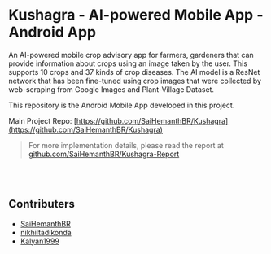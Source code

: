 # Kushagra - AI-powered Mobile App - Android App

An AI-powered mobile crop advisory app for farmers, gardeners that can provide information about crops using an image taken by the user. This supports 10 crops and 37 kinds of crop diseases. The AI model is a ResNet network that has been fine-tuned using crop images that were collected by web-scraping from Google Images and Plant-Village Dataset.

This repository is the Android Mobile App developed in this project.

Main Project Repo: [https://github.com/SaiHemanthBR/Kushagra](https://github.com/SaiHemanthBR/Kushagra)

<!-- ## Screenshots -->
<!-- Added Screenshots here -->

> For more implementation details, please read the report at [github.com/SaiHemanthBR/Kushagra-Report](https://github.com/SaiHemanthBR/Kushagra-Report)

<br><br>

## Contributers
  * [SaiHemanthBR](https://github.com/SaiHemanthBR/)
  * [nikhiltadikonda](https://github.com/nikhiltadikonda/)
  * [Kalyan1999](https://github.com/Kalyan1999/)